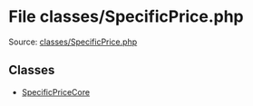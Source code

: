 File classes/SpecificPrice.php
=========

Source: [classes/SpecificPrice.php](https://github.com/PrestaShop/PrestaShop/blob/1.6.0.9/classes/SpecificPrice.php)


Classes
-------

* [SpecificPriceCore](class.SpecificPriceCore.md)

